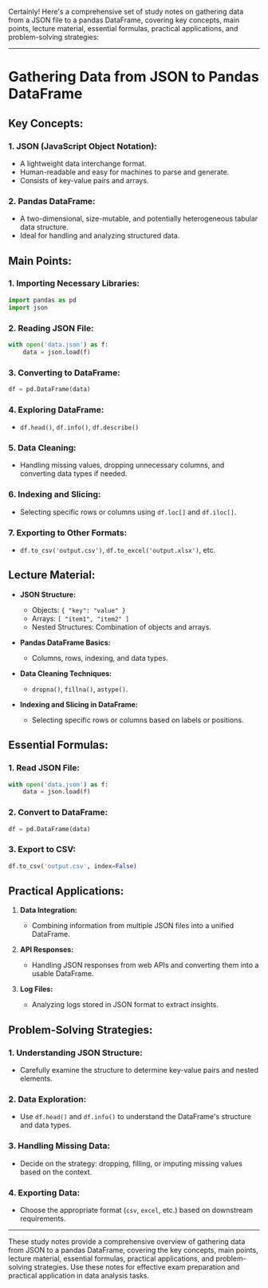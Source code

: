 Certainly! Here's a comprehensive set of study notes on gathering data from a JSON file to a pandas DataFrame, covering key concepts, main points, lecture material, essential formulas, practical applications, and problem-solving strategies:

---

# Gathering Data from JSON to Pandas DataFrame

## Key Concepts:

### 1. **JSON (JavaScript Object Notation):**
   - A lightweight data interchange format.
   - Human-readable and easy for machines to parse and generate.
   - Consists of key-value pairs and arrays.

### 2. **Pandas DataFrame:**
   - A two-dimensional, size-mutable, and potentially heterogeneous tabular data structure.
   - Ideal for handling and analyzing structured data.

## Main Points:

### 1. **Importing Necessary Libraries:**
   ```python
   import pandas as pd
   import json
   ```

### 2. **Reading JSON File:**
   ```python
   with open('data.json') as f:
       data = json.load(f)
   ```

### 3. **Converting to DataFrame:**
   ```python
   df = pd.DataFrame(data)
   ```

### 4. **Exploring DataFrame:**
   - `df.head()`, `df.info()`, `df.describe()`

### 5. **Data Cleaning:**
   - Handling missing values, dropping unnecessary columns, and converting data types if needed.

### 6. **Indexing and Slicing:**
   - Selecting specific rows or columns using `df.loc[]` and `df.iloc[]`.

### 7. **Exporting to Other Formats:**
   - `df.to_csv('output.csv')`, `df.to_excel('output.xlsx')`, etc.

## Lecture Material:

- **JSON Structure:**
  - Objects: `{ "key": "value" }`
  - Arrays: `[ "item1", "item2" ]`
  - Nested Structures: Combination of objects and arrays.

- **Pandas DataFrame Basics:**
  - Columns, rows, indexing, and data types.

- **Data Cleaning Techniques:**
  - `dropna()`, `fillna()`, `astype()`.

- **Indexing and Slicing in DataFrame:**
  - Selecting specific rows or columns based on labels or positions.

## Essential Formulas:

### 1. **Read JSON File:**
   ```python
   with open('data.json') as f:
       data = json.load(f)
   ```

### 2. **Convert to DataFrame:**
   ```python
   df = pd.DataFrame(data)
   ```

### 3. **Export to CSV:**
   ```python
   df.to_csv('output.csv', index=False)
   ```

## Practical Applications:

1. **Data Integration:**
   - Combining information from multiple JSON files into a unified DataFrame.

2. **API Responses:**
   - Handling JSON responses from web APIs and converting them into a usable DataFrame.

3. **Log Files:**
   - Analyzing logs stored in JSON format to extract insights.

## Problem-Solving Strategies:

### 1. **Understanding JSON Structure:**
   - Carefully examine the structure to determine key-value pairs and nested elements.

### 2. **Data Exploration:**
   - Use `df.head()` and `df.info()` to understand the DataFrame's structure and data types.

### 3. **Handling Missing Data:**
   - Decide on the strategy: dropping, filling, or imputing missing values based on the context.

### 4. **Exporting Data:**
   - Choose the appropriate format (`csv`, `excel`, etc.) based on downstream requirements.

---

These study notes provide a comprehensive overview of gathering data from JSON to a pandas DataFrame, covering the key concepts, main points, lecture material, essential formulas, practical applications, and problem-solving strategies. Use these notes for effective exam preparation and practical application in data analysis tasks.